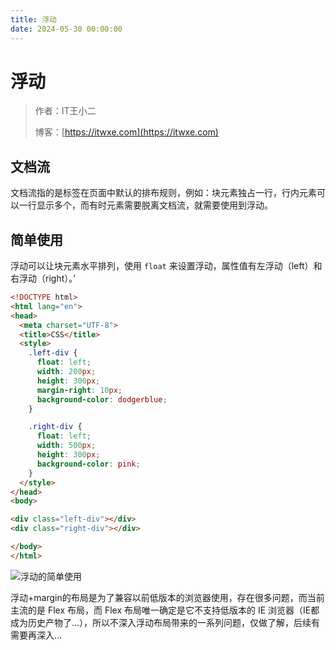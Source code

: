 ```yaml
---
title: 浮动
date: 2024-05-30 00:00:00
---
```


# 浮动

> 作者：IT王小二
>
> 博客：[https://itwxe.com](https://itwxe.com)

## 文档流

文档流指的是标签在页面中默认的排布规则，例如：块元素独占一行，行内元素可以一行显示多个，而有时元素需要脱离文档流，就需要使用到浮动。

## 简单使用

浮动可以让块元素水平排列，使用 `float` 来设置浮动，属性值有左浮动（left）和右浮动（right）。’

```html
<!DOCTYPE html>
<html lang="en">
<head>
  <meta charset="UTF-8">
  <title>CSS</title>
  <style>
    .left-div {
      float: left;
      width: 200px;
      height: 300px;
      margin-right: 10px;
      background-color: dodgerblue;
    }

    .right-div {
      float: left;
      width: 500px;
      height: 300px;
      background-color: pink;
    }
  </style>
</head>
<body>

<div class="left-div"></div>
<div class="right-div"></div>

</body>
</html>
```

![浮动的简单使用](https://itwxe.com/img/blog/171706262962820.png)

浮动+margin的布局是为了兼容以前低版本的浏览器使用，存在很多问题，而当前主流的是 Flex 布局，而 Flex 布局唯一确定是它不支持低版本的 IE 浏览器（IE都成为历史产物了...），所以不深入浮动布局带来的一系列问题，仅做了解，后续有需要再深入...